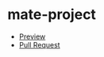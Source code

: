 # mate-project
  - [Preview](https://HelenPetrovska.github.io/mate-project/)
  - [Pull Request](https://github.com/HelenPetrovska/mate-project/pull/1/files)